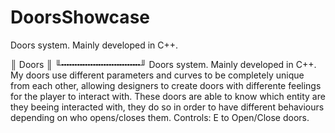 # DoorsShowcase
  Doors system.  Mainly developed in C++.

  ║     Doors     ║
  ╙╍╍╍╍╍╍╍╍╍╍╍╍╍╍╍╜
  Doors system.
  Mainly developed in C++.
  My doors use different parameters and curves to be completely unique from each other, 
  allowing designers to create doors with differente feelings for the player to interact with.
  These doors are able to know which entity are they beeing interacted with,
  they do so in order to have different behaviours depending on who opens/closes them.
  Controls:
  E to Open/Close doors.
